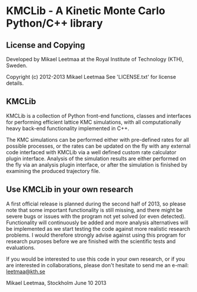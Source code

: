# KMCLib - A Kinetic Monte Carlo Python/C++ library

## License and Copying
Developed by Mikael Leetmaa at the Royal Institute of Technology (KTH), Sweden.

Copyright (c)  2012-2013  Mikael Leetmaa See 'LICENSE.txt' for license details.

## KMCLib
KMCLib is a collection of Python front-end functions, classes and interfaces for performing efficient lattice KMC simulations, with all computationally heavy back-end functionality implemented in C++.

The KMC simulations can be performed either with pre-defined rates for all possible processes, or the rates can be updated on the fly with any external code interfaced with KMCLib via a well defined custom rate calculator plugin interface. Analysis of the simulation results are either performed on the fly via an analysis plugin interface, or after the simulation is finished by examining the produced trajectory file.

## Use KMCLib in your own research
A first official release is planned during the second half of 2013, so please note that some important functionality is still missing, and there might be severe bugs or issues with the program not yet solved (or even detected). Functionality will continuously be added and more analysis alternatives will be implemented as we start testing the code against more realistic research problems. I would therefore strongly advise against using this program for research purposes before we are finished with the scientific tests and evaluations.

If you would be interested to use this code in your own research, or if you are interested in collaborations, please don't hesitate to send me an e-mail: leetmaa@kth.se


Mikael Leetmaa, Stockholm June 10 2013

